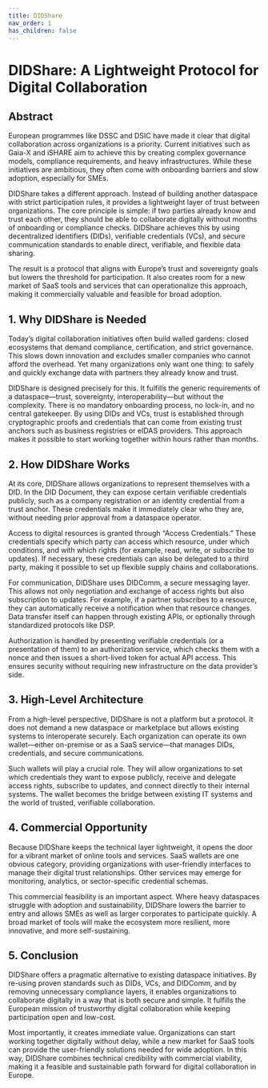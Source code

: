 ```yaml
---
title: DIDShare
nav_order: 1
has_children: false
---
```


# DIDShare: A Lightweight Protocol for Digital Collaboration

## Abstract

European programmes like DSSC and DSIC have made it clear that digital collaboration across organizations is a priority. Current initiatives such as Gaia-X and iSHARE aim to achieve this by creating complex governance models, compliance requirements, and heavy infrastructures. While these initiatives are ambitious, they often come with onboarding barriers and slow adoption, especially for SMEs.

DIDShare takes a different approach. Instead of building another dataspace with strict participation rules, it provides a lightweight layer of trust between organizations. The core principle is simple: if two parties already know and trust each other, they should be able to collaborate digitally without months of onboarding or compliance checks. DIDShare achieves this by using decentralized identifiers (DIDs), verifiable credentials (VCs), and secure communication standards to enable direct, verifiable, and flexible data sharing.

The result is a protocol that aligns with Europe’s trust and sovereignty goals but lowers the threshold for participation. It also creates room for a new market of SaaS tools and services that can operationalize this approach, making it commercially valuable and feasible for broad adoption.

## 1. Why DIDShare is Needed

Today’s digital collaboration initiatives often build walled gardens: closed ecosystems that demand compliance, certification, and strict governance. This slows down innovation and excludes smaller companies who cannot afford the overhead. Yet many organizations only want one thing: to safely and quickly exchange data with partners they already know and trust.

DIDShare is designed precisely for this. It fulfills the generic requirements of a dataspace—trust, sovereignty, interoperability—but without the complexity. There is no mandatory onboarding process, no lock-in, and no central gatekeeper. By using DIDs and VCs, trust is established through cryptographic proofs and credentials that can come from existing trust anchors such as business registries or eIDAS providers. This approach makes it possible to start working together within hours rather than months.

## 2. How DIDShare Works

At its core, DIDShare allows organizations to represent themselves with a DID. In the DID Document, they can expose certain verifiable credentials publicly, such as a company registration or an identity credential from a trust anchor. These credentials make it immediately clear who they are, without needing prior approval from a dataspace operator.

Access to digital resources is granted through “Access Credentials.” These credentials specify which party can access which resource, under which conditions, and with which rights (for example, read, write, or subscribe to updates). If necessary, these credentials can also be delegated to a third party, making it possible to set up flexible supply chains and collaborations.

For communication, DIDShare uses DIDComm, a secure messaging layer. This allows not only negotiation and exchange of access rights but also subscription to updates. For example, if a partner subscribes to a resource, they can automatically receive a notification when that resource changes. Data transfer itself can happen through existing APIs, or optionally through standardized protocols like DSP.

Authorization is handled by presenting verifiable credentials (or a presentation of them) to an authorization service, which checks them with a nonce and then issues a short-lived token for actual API access. This ensures security without requiring new infrastructure on the data provider’s side.

## 3. High-Level Architecture

From a high-level perspective, DIDShare is not a platform but a protocol. It does not demand a new dataspace or marketplace but allows existing systems to interoperate securely. Each organization can operate its own wallet—either on-premise or as a SaaS service—that manages DIDs, credentials, and secure communications.

Such wallets will play a crucial role. They will allow organizations to set which credentials they want to expose publicly, receive and delegate access rights, subscribe to updates, and connect directly to their internal systems. The wallet becomes the bridge between existing IT systems and the world of trusted, verifiable collaboration.

## 4. Commercial Opportunity

Because DIDShare keeps the technical layer lightweight, it opens the door for a vibrant market of online tools and services. SaaS wallets are one obvious category, providing organizations with user-friendly interfaces to manage their digital trust relationships. Other services may emerge for monitoring, analytics, or sector-specific credential schemas.

This commercial feasibility is an important aspect. Where heavy dataspaces struggle with adoption and sustainability, DIDShare lowers the barrier to entry and allows SMEs as well as larger corporates to participate quickly. A broad market of tools will make the ecosystem more resilient, more innovative, and more self-sustaining.

## 5. Conclusion

DIDShare offers a pragmatic alternative to existing dataspace initiatives. By re-using proven standards such as DIDs, VCs, and DIDComm, and by removing unnecessary compliance layers, it enables organizations to collaborate digitally in a way that is both secure and simple. It fulfills the European mission of trustworthy digital collaboration while keeping participation open and low-cost.

Most importantly, it creates immediate value. Organizations can start working together digitally without delay, while a new market for SaaS tools can provide the user-friendly solutions needed for wide adoption. In this way, DIDShare combines technical credibility with commercial viability, making it a feasible and sustainable path forward for digital collaboration in Europe.
